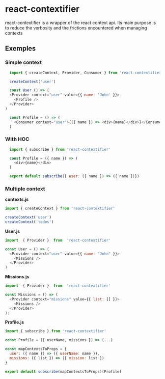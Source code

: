 # react-contextifier
react-contextifier is a wrapper of the react context api.
Its main purpose is to reduce the verbosity and the frictions encountered when managing contexts
## Exemples

### Simple context

```javascript
  import { createContext, Provider, Consumer } from 'react-contextifier'

  createContext('user')

  const User () => (
  <Provider context="user" value={{ name: 'John' }}>
    <Profile />
  </Provider>
)

  const Profile = () => (
    <Consumer context="user">{({ name }) => <div>{name}</div>}</Consumer>
  )
```

### With HOC
```javascript
  import { subscribe } from 'react-contextifier'

  const Profile = ({ name }) => (
    <div>{name}</div>
  )

  export default subscribe({ user: ({ name }) => ({ name })})
```

### Multiple context
**contexts.js**
```javascript
import { createContext } from 'react-contextifier'

createContext('user')
createContext('todos')
```
**User.js**
```javascript
import  { Provider }  from  'react-contextifier'

const User = () => (
  <Provider context="user" value={{ name: "John" }}>
    <Missions />
  </Provider>
)
```

**Missions.js**
```javascript
import  { Provider }  from  'react-contextifier'

const Missions = () => (
  <Provider context="missions" value={{ list: [] }}>
    <Missions />
  </Provider>
);
```
**Profile.js**
```javascript
import { subscribe } from 'react-contextifier'

const Profile = ({ userName, missions }) => (...)

const mapContextsToProps = {
  user: ({ name }) => ({ userName: name }),
  missions: ({ list }) => ({ mission: list })
}

export default subscribe(mapContextsToProps)(Profile)
```
